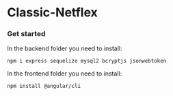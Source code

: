 # Classic-Netflex

### Get started

In the backend folder you need to install:
```
npm i express sequelize mysql2 bcryptjs jsonwebtoken
```

In the frontend folder you need to install:
```
npm install @angular/cli
```
